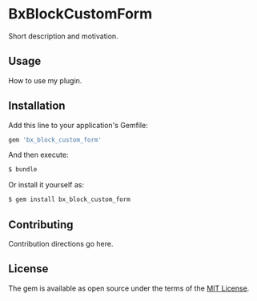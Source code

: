# BxBlockCustomForm
Short description and motivation.

## Usage
How to use my plugin.

## Installation
Add this line to your application's Gemfile:

```ruby
gem 'bx_block_custom_form'
```

And then execute:
```bash
$ bundle
```

Or install it yourself as:
```bash
$ gem install bx_block_custom_form
```

## Contributing
Contribution directions go here.

## License
The gem is available as open source under the terms of the [MIT License](https://opensource.org/licenses/MIT).
